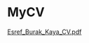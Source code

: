 # MyCV


[Esref_Burak_Kaya_CV.pdf](https://github.com/burakkayya/MyCV/files/13629433/Esref_Burak_Kaya_CV.pdf)
